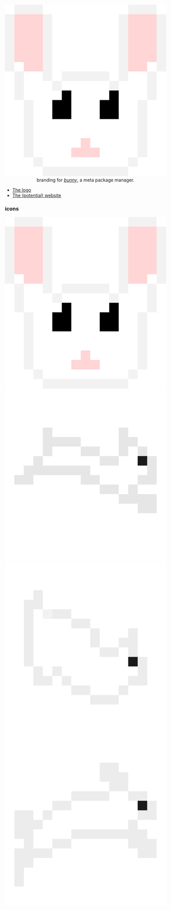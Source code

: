 <div align="center">
<img src="img/main.svg"/><br>
branding for <i><a href="https://gitlab.com/bunny-team/bunny">bunny<a></i>, 
a meta package manager.
</div>

* [The logo](img/main.svg)
* [The (potential) website](https://0xfi.github.io/bunny/)

### icons
![main.svg](img/main.svg)
![jumping-1.svg](img/jumping-1.svg)
![jumping-2.svg](img/jumping-2.svg)
![jumping-3.svg](img/jumping-3.svg)
